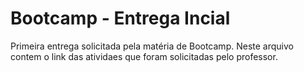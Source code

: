 # Bootcamp - Entrega Incial
Primeira entrega solicitada pela matéria de Bootcamp. 
Neste arquivo contem o link das atividaes que foram solicitadas pelo professor. 
